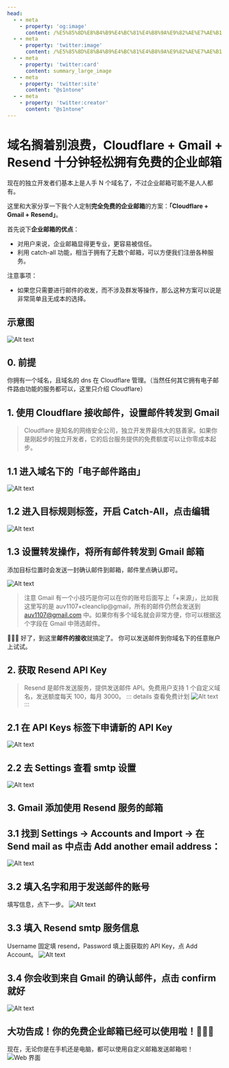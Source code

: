 ```yaml
---
head:
  - - meta
    - property: 'og:image'
      content: /%E5%85%8D%E8%B4%B9%E4%BC%81%E4%B8%9A%E9%82%AE%E7%AE%B1.001.png
  - - meta
    - property: 'twitter:image'
      content: /%E5%85%8D%E8%B4%B9%E4%BC%81%E4%B8%9A%E9%82%AE%E7%AE%B1.001.png
  - - meta
    - property: 'twitter:card'
      content: summary_large_image
  - - meta
    - property: 'twitter:site'
      content: "@s1ntone"
  - - meta
    - property: 'twitter:creator'
      content: "@s1ntone"
---
```


# 域名搁着别浪费，Cloudflare + Gmail + Resend 十分钟轻松拥有免费的企业邮箱

现在的独立开发者们基本上是人手 N 个域名了，不过企业邮箱可能不是人人都有。

这里和大家分享一下我个人定制**完全免费的企业邮箱**的方案：**「Cloudflare + Gmail + Resend」**。

首先说下**企业邮箱的优点**：

- 对用户来说，企业邮箱显得更专业，更容易被信任。
- 利用 catch-all 功能，相当于拥有了无数个邮箱，可以方便我们注册各种服务。

注意事项：
- 如果您只需要进行邮件的收发，而不涉及群发等操作，那么这种方案可以说是非常简单且无成本的选择。

## 示意图
![Alt text](%E5%85%8D%E8%B4%B9%E4%BC%81%E4%B8%9A%E9%82%AE%E7%AE%B1.001.png)

## 0. 前提
你拥有一个域名，且域名的 dns 在 Cloudflare 管理。（当然任何其它拥有电子邮件路由功能的服务都可以，这里只介绍 Cloudflare）

## 1. 使用 Cloudflare 接收邮件，设置邮件转发到 Gmail
> Cloudflare 是知名的网络安全公司，独立开发界最伟大的慈善家。如果你是刚起步的独立开发者，它的后台服务提供的免费额度可以让你零成本起步。

## 1.1 进入域名下的「电子邮件路由」
![Alt text](<CleanShot 2023-12-31 at 12.33.08@2x.png>)

## 1.2 进入目标规则标签，开启 Catch-All，点击编辑
![Alt text](<CleanShot 2023-12-31 at 12.32.20@2x.png>)

## 1.3 设置转发操作，将所有邮件转发到 Gmail 邮箱
添加目标位置时会发送一封确认邮件到邮箱，邮件里点确认即可。

![Alt text](<CleanShot 2023-12-31 at 12.32.40@2x.png>)

> 注意 Gmail 有一个小技巧是你可以在你的账号后面写上「+来源」，比如我这里写的是 auv1107+cleanclip@gmail，所有的邮件仍然会发送到 auv1107@gmail.com 中。如果你有多个域名就会非常方便，你可以根据这个字段在 Gmail 中筛选邮件。


🎉🎉🎉 好了，到这里**邮件的接收**就搞定了。
你可以发送邮件到你域名下的任意账户上试试。

## 2. 获取 Resend API Key

> Resend 是邮件发送服务，提供发送邮件 API。免费用户支持 1 个自定义域名，发送额度每天 100，每月 3000。
> ::: details 查看免费计划
> ![Alt text](<CleanShot 2023-12-31 at 12.13.13@2x.png>)
> :::

## 2.1 在 API Keys 标签下申请新的 API Key
![Alt text](<CleanShot 2023-12-31 at 12.14.14@2x.png>)

## 2.2 去 Settings 查看 smtp 设置
![Alt text](<CleanShot 2023-12-31 at 12.13.33@2x.png>)

## 3. Gmail 添加使用 Resend 服务的邮箱


## 3.1 找到 Settings -> Accounts and Import -> 在 Send mail as 中点击 Add another email address：
![Alt text](<CleanShot 2023-12-31 at 12.16.20@2x.png>)

## 3.2 填入名字和用于发送邮件的账号
填写信息，点下一步。
![Alt text](<CleanShot 2023-12-31 at 12.17.17@2x.png>)

## 3.3 填入 Resend smtp 服务信息
Username 固定填 resend，Password 填上面获取的 API Key，点 Add Account。
![Alt text](<CleanShot 2023-12-31 at 12.24.31@2x.png>)

## 3.4 你会收到来自 Gmail 的确认邮件，点击 confirm 就好
![Alt text](<CleanShot 2023-12-31 at 12.26.05@2x.png>)

## 大功告成！你的免费企业邮箱已经可以使用啦！🎉🎉🎉 
现在，无论你是在手机还是电脑，都可以使用自定义邮箱发送邮箱啦！
![Web 界面](<CleanShot 2023-12-31 at 12.58.38@2x.png>)
